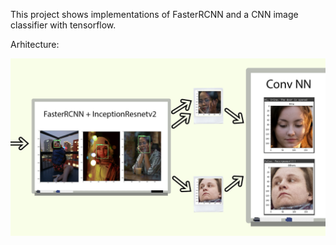 This project shows implementations of FasterRCNN and a CNN image classifier with tensorflow.

Arhitecture:

![alt text](./doc/PortraitClassification.jpg)

